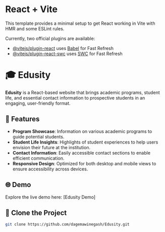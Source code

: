 # React + Vite

This template provides a minimal setup to get React working in Vite with HMR and some ESLint rules.

Currently, two official plugins are available:

- [@vitejs/plugin-react](https://github.com/vitejs/vite-plugin-react/blob/main/packages/plugin-react/README.md) uses [Babel](https://babeljs.io/) for Fast Refresh
- [@vitejs/plugin-react-swc](https://github.com/vitejs/vite-plugin-react-swc) uses [SWC](https://swc.rs/) for Fast Refresh

# 🎓 Edusity

**Edusity** is a React-based website that brings academic programs, student life, and essential contact information to prospective students in an engaging, user-friendly format. 

## 🌟 Features

- **Program Showcase**:  Information on various academic programs to guide potential students.
- **Student Life Insights**: Highlights of student experiences to help users envision their future at the institution.
- **Contact Information**: Easily accessible contact sections to enable efficient communication.
- **Responsive Design**: Optimized for both desktop and mobile views to ensure accessibility across devices.

##  🌐 Demo
Explore the live demo here: [Edusity Demo]

## 🚀 Clone the Project

   ```bash
   git clone https://github.com/dagemawinegash/Edusity.git

